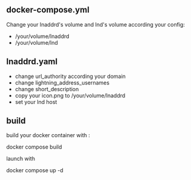 ## docker-compose.yml

Change your lnaddrd's volume and lnd's volume according your config:

* /your/volume/lnaddrd 
* /your/volume/lnd

## lnaddrd.yaml

* change url_authority according your domain
* change lightning_address_usernames
* change short_description
* copy your icon.png to /your/volume/lnaddrd
* set your lnd host

## build

build your docker container with :

docker compose build

launch with

docker compose up -d
